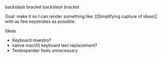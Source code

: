backslash bracket backslash bracket

Goal: make it so I can render something like: [[Simplifying capture of ideas]] with as few keystrokes as possible.

Ideas
- Keyboard maestro?
- native macOS keyboard text replacement?
- Textexpander feels unnecessary